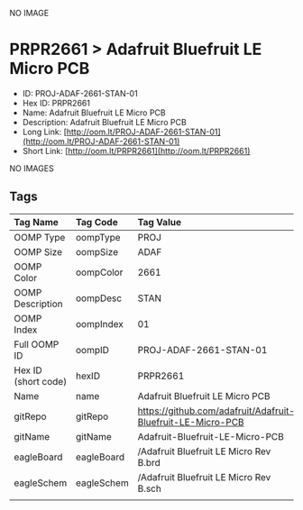 


  
NO IMAGE  
# PRPR2661 > Adafruit Bluefruit LE Micro PCB

- ID: PROJ-ADAF-2661-STAN-01
- Hex ID: PRPR2661
- Name: Adafruit Bluefruit LE Micro PCB
- Description: Adafruit Bluefruit LE Micro PCB
- Long Link: [http://oom.lt/PROJ-ADAF-2661-STAN-01](http://oom.lt/PROJ-ADAF-2661-STAN-01)
- Short Link: [http://oom.lt/PRPR2661](http://oom.lt/PRPR2661)
  
NO IMAGES  
## Tags
  

|Tag Name|Tag Code|Tag Value|
| :--- | :--- | :--- |
|OOMP Type|oompType|PROJ|
|OOMP Size|oompSize|ADAF|
|OOMP Color|oompColor|2661|
|OOMP Description|oompDesc|STAN|
|OOMP Index|oompIndex|01|
|Full OOMP ID|oompID|PROJ-ADAF-2661-STAN-01|
|Hex ID (short code)|hexID|PRPR2661|
|Name|name|Adafruit Bluefruit LE Micro PCB|
|gitRepo|gitRepo|https://github.com/adafruit/Adafruit-Bluefruit-LE-Micro-PCB|
|gitName|gitName|Adafruit-Bluefruit-LE-Micro-PCB|
|eagleBoard|eagleBoard|/Adafruit Bluefruit LE Micro Rev B.brd|
|eagleSchem|eagleSchem|/Adafruit Bluefruit LE Micro Rev B.sch|
||||
